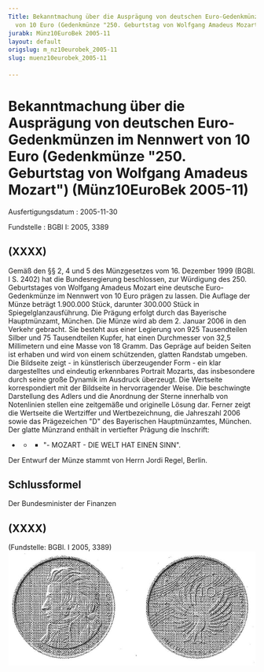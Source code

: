 ```yaml
---
Title: Bekanntmachung über die Ausprägung von deutschen Euro-Gedenkmünzen im Nennwert
  von 10 Euro (Gedenkmünze "250. Geburtstag von Wolfgang Amadeus Mozart")
jurabk: Münz10EuroBek 2005-11
layout: default
origslug: m_nz10eurobek_2005-11
slug: muenz10eurobek_2005-11

---
```


# Bekanntmachung über die Ausprägung von deutschen Euro-Gedenkmünzen im Nennwert von 10 Euro (Gedenkmünze "250. Geburtstag von Wolfgang Amadeus Mozart") (Münz10EuroBek 2005-11)

Ausfertigungsdatum
:   2005-11-30

Fundstelle
:   BGBl I: 2005, 3389



## (XXXX)

Gemäß den §§ 2, 4 und 5 des Münzgesetzes vom 16. Dezember 1999 (BGBl.
I S. 2402) hat die Bundesregierung beschlossen, zur Würdigung des 250.
Geburtstages von Wolfgang Amadeus Mozart eine deutsche Euro-
Gedenkmünze im Nennwert von 10 Euro prägen zu lassen.
Die Auflage der Münze beträgt 1.900.000 Stück, darunter 300.000 Stück
in Spiegelglanzausführung. Die Prägung erfolgt durch das Bayerische
Hauptmünzamt, München. Die Münze wird ab dem 2. Januar 2006 in den
Verkehr gebracht. Sie besteht aus einer Legierung von 925
Tausendteilen Silber und 75 Tausendteilen Kupfer, hat einen
Durchmesser von 32,5 Millimetern und eine Masse von 18 Gramm. Das
Gepräge auf beiden Seiten ist erhaben und wird von einem schützenden,
glatten Randstab umgeben.
Die Bildseite zeigt - in künstlerisch überzeugender Form - ein klar
dargestelltes und eindeutig erkennbares Portrait Mozarts, das
insbesondere durch seine große Dynamik im Ausdruck überzeugt.
Die Wertseite korrespondiert mit der Bildseite in hervorragender
Weise. Die beschwingte Darstellung des Adlers und die Anordnung der
Sterne innerhalb von Notenlinien stellen eine zeitgemäße und
originelle Lösung dar. Ferner zeigt die Wertseite die Wertziffer und
Wertbezeichnung, die Jahreszahl 2006 sowie das Prägezeichen "D" des
Bayerischen Hauptmünzamtes, München.
Der glatte Münzrand enthält in vertiefter Prägung die Inschrift:

*
    *
        *   "- MOZART - DIE WELT HAT EINEN SINN".









Der Entwurf der Münze stammt von Herrn Jordi Regel, Berlin.


## Schlussformel

Der Bundesminister der Finanzen


## (XXXX)

(Fundstelle: BGBl. I 2005, 3389)
![bgbl1_2005_j3389_0010.jpg](bgbl1_2005_j3389_0010.jpg)
